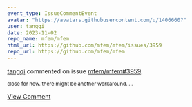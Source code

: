 ```yaml
---
event_type: IssueCommentEvent
avatar: "https://avatars.githubusercontent.com/u/1406660?"
user: tangqi
date: 2023-11-02
repo_name: mfem/mfem
html_url: https://github.com/mfem/mfem/issues/3959
repo_url: https://github.com/mfem/mfem
---
```


<a href='https://github.com/tangqi' target='_blank'>tangqi</a> commented on issue <a href='https://github.com/mfem/mfem/issues/3959' target='_blank'>mfem/mfem#3959</a>.

<small>close for now. there might be another workaround. ...</small>

<a href='https://github.com/mfem/mfem/issues/3959' target='_blank'>View Comment</a>
